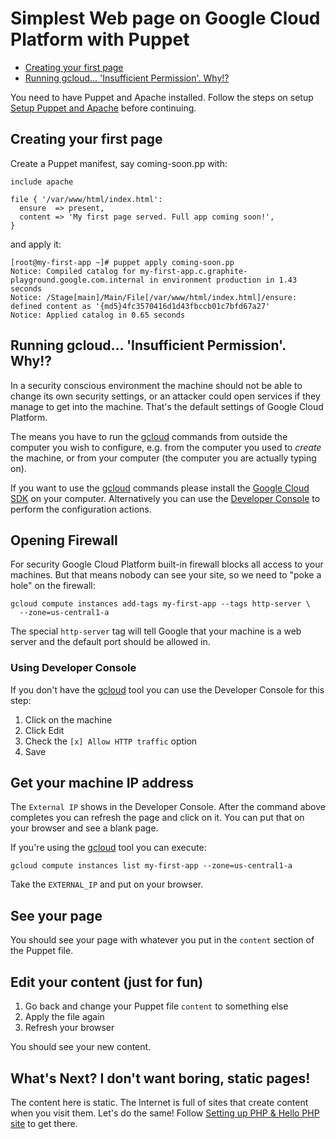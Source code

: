 # Simplest Web page on Google Cloud Platform with Puppet

* [Creating your first page]()
* [Running gcloud... 'Insufficient Permission'. Why!?](#running-gcloud-insufficient-permission-why)

You need to have Puppet and Apache installed. Follow the steps on
setup [Setup Puppet and Apache][] before continuing.

## Creating your first page

Create a Puppet manifest, say coming-soon.pp with:

```puppet
include apache

file { '/var/www/html/index.html':
  ensure  => present,
  content => 'My first page served. Full app coming soon!',
}
```

and apply it:

```
[root@my-first-app ~]# puppet apply coming-soon.pp 
Notice: Compiled catalog for my-first-app.c.graphite-playground.google.com.internal in environment production in 1.43 seconds
Notice: /Stage[main]/Main/File[/var/www/html/index.html]/ensure: defined content as '{md5}4fc3570416d1d43fbccb01c7bfd67a27'
Notice: Applied catalog in 0.65 seconds
```

## Running gcloud... 'Insufficient Permission'. Why!?

In a security conscious environment the machine should not be able
to change its own security settings, or an attacker could open services if they
manage to get into the machine. That's the default settings of Google Cloud
Platform.

The means you have to run the [gcloud][] commands from outside the computer you
wish to configure, e.g. from the computer you used to _create_ the machine, or
from your computer (the computer you are actually typing on).

If you want to use the [gcloud][] commands please install the [Google Cloud
SDK][] on your computer. Alternatively you can use the [Developer Console][] to
perform the configuration actions.


## Opening Firewall

For security Google Cloud Platform built-in firewall blocks all access to your
machines. But that means nobody can see your site, so we need to "poke a hole"
on the firewall:

```
gcloud compute instances add-tags my-first-app --tags http-server \
  --zone=us-central1-a
```

The special `http-server` tag will tell Google that your machine is a web server
and the default port should be allowed in.

### Using Developer Console

If you don't have the [gcloud][] tool you can use the Developer Console for this
step:

1) Click on the machine
2) Click Edit
3) Check the `[x] Allow HTTP traffic` option
4) Save

## Get your machine IP address

The `External IP` shows in the Developer Console. After the command above
completes you can refresh the page and click on it. You can put that on your
browser and see a blank page.

If you're using the [gcloud][] tool you can execute:

```
gcloud compute instances list my-first-app --zone=us-central1-a
```
Take the `EXTERNAL_IP` and put on your browser.

## See your page

You should see your page with whatever you put in the `content` section of the
Puppet file.

## Edit your content (just for fun)

1) Go back and change your Puppet file `content` to something else
2) Apply the file again
3) Refresh your browser

You should see your new content.


## What's Next? I don't want boring, static pages!

The content here is static. The Internet is full of sites that create content
when you visit them. Let's do the same! Follow [Setting up PHP & Hello PHP
site][next] to get there.


[next]: setting_up_php.md
[Setup Puppet and Apache]: setup_puppet_and_apache_google-cloud-platform.md
[gcloud]: https://cloud.google.com/sdk
[Google Cloud SDK]: https://cloud.google.com/sdk
[Developer Console]: https://cloud.google.com/console
